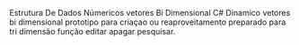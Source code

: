 Estrutura  De Dados Númericos vetores Bi Dimensional  C#  Dinamico
vetores bi dimensional prototipo para criaçao ou reaproveitamento 
preparado para  tri dimensão
função editar apagar pesquisar.


